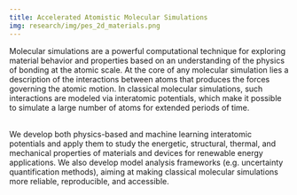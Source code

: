 ```yaml
---
title: Accelerated Atomistic Molecular Simulations
img: research/img/pes_2d_materials.png
---
```


Molecular simulations are a powerful computational technique for exploring material behavior and properties based on an understanding of the physics of bonding at the atomic scale. At the core of any molecular simulation lies a description of the interactions between atoms that produces the forces governing the atomic motion. In classical molecular simulations, such interactions are modeled via interatomic potentials, which make it possible to simulate a large number of atoms for extended periods of time.<br><br>

We develop both physics-based and machine learning interatomic potentials and apply them to study the energetic, structural, thermal, and mechanical properties of materials and devices for renewable energy applications. We also develop model analysis frameworks (e.g. uncertainty quantification methods), aiming at making classical molecular simulations more reliable, reproducible, and accessible.
